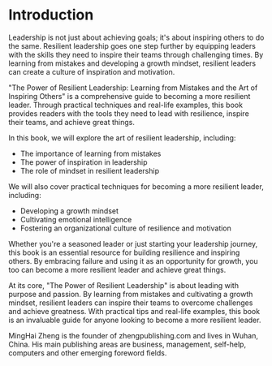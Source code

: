 # Introduction

Leadership is not just about achieving goals; it's about inspiring others to do the same. Resilient leadership goes one step further by equipping leaders with the skills they need to inspire their teams through challenging times. By learning from mistakes and developing a growth mindset, resilient leaders can create a culture of inspiration and motivation.

"The Power of Resilient Leadership: Learning from Mistakes and the Art of Inspiring Others" is a comprehensive guide to becoming a more resilient leader. Through practical techniques and real-life examples, this book provides readers with the tools they need to lead with resilience, inspire their teams, and achieve great things.

In this book, we will explore the art of resilient leadership, including:

* The importance of learning from mistakes
* The power of inspiration in leadership
* The role of mindset in resilient leadership

We will also cover practical techniques for becoming a more resilient leader, including:

* Developing a growth mindset
* Cultivating emotional intelligence
* Fostering an organizational culture of resilience and motivation

Whether you're a seasoned leader or just starting your leadership journey, this book is an essential resource for building resilience and inspiring others. By embracing failure and using it as an opportunity for growth, you too can become a more resilient leader and achieve great things.

At its core, "The Power of Resilient Leadership" is about leading with purpose and passion. By learning from mistakes and cultivating a growth mindset, resilient leaders can inspire their teams to overcome challenges and achieve greatness. With practical tips and real-life examples, this book is an invaluable guide for anyone looking to become a more resilient leader.


MingHai Zheng is the founder of zhengpublishing.com and lives in Wuhan, China. His main publishing areas are business, management, self-help, computers and other emerging foreword fields.

